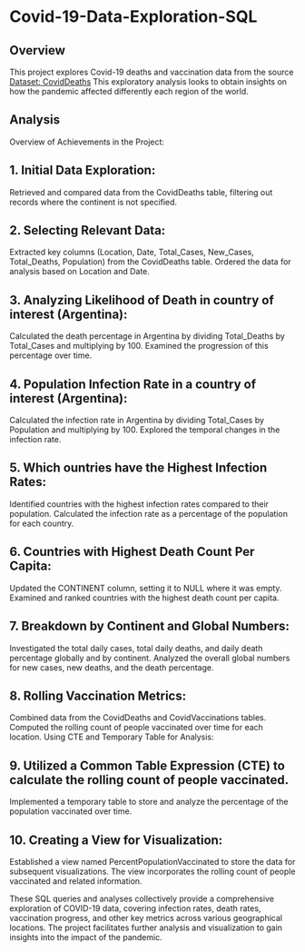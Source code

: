 # Covid-19-Data-Exploration-SQL
## Overview
This project explores Covid-19 deaths and vaccination data from the source [Dataset: CovidDeaths](https://ourworldindata.org/covid-deaths) This exploratory analysis looks to obtain insights on how the pandemic affected differently each region of the world.
## Analysis
Overview of Achievements in the Project:

## 1. Initial Data Exploration:
Retrieved and compared data from the CovidDeaths table, filtering out records where the continent is not specified.

## 2. Selecting Relevant Data:
Extracted key columns (Location, Date, Total_Cases, New_Cases, Total_Deaths, Population) from the CovidDeaths table.
Ordered the data for analysis based on Location and Date.

## 3. Analyzing Likelihood of Death in country of interest (Argentina):
Calculated the death percentage in Argentina by dividing Total_Deaths by Total_Cases and multiplying by 100.
Examined the progression of this percentage over time.

## 4. Population Infection Rate in a country of interest (Argentina):
Calculated the infection rate in Argentina by dividing Total_Cases by Population and multiplying by 100.
Explored the temporal changes in the infection rate.

## 5. Which ountries have the Highest Infection Rates:
Identified countries with the highest infection rates compared to their population.
Calculated the infection rate as a percentage of the population for each country.

## 6. Countries with Highest Death Count Per Capita:
Updated the CONTINENT column, setting it to NULL where it was empty.
Examined and ranked countries with the highest death count per capita.

## 7. Breakdown by Continent and Global Numbers:
Investigated the total daily cases, total daily deaths, and daily death percentage globally and by continent.
Analyzed the overall global numbers for new cases, new deaths, and the death percentage.

## 8. Rolling Vaccination Metrics:
Combined data from the CovidDeaths and CovidVaccinations tables.
Computed the rolling count of people vaccinated over time for each location.
Using CTE and Temporary Table for Analysis:

## 9. Utilized a Common Table Expression (CTE) to calculate the rolling count of people vaccinated.
Implemented a temporary table to store and analyze the percentage of the population vaccinated over time.

## 10. Creating a View for Visualization:

Established a view named PercentPopulationVaccinated to store the data for subsequent visualizations.
The view incorporates the rolling count of people vaccinated and related information.

These SQL queries and analyses collectively provide a comprehensive exploration of COVID-19 data, covering infection rates, death rates, vaccination progress, and other key metrics across various geographical locations. The project facilitates further analysis and visualization to gain insights into the impact of the pandemic.
